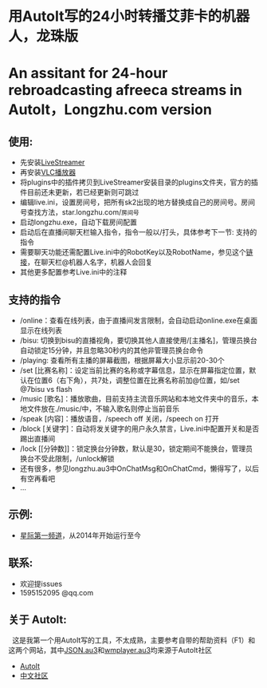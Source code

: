# 用AutoIt写的24小时转播艾菲卡的机器人，龙珠版
# An assitant for 24-hour rebroadcasting afreeca streams in AutoIt，Longzhu.com version

## 使用: ##
+ 先安装[LiveStreamer](https://github.com/chrippa/livestreamer/releases)
+ 再安装[VLC播放器](http://www.videolan.org/)
+ 将plugins中的插件拷贝到LiveStreamer安装目录的plugins文件夹，官方的插件目前还未更新，若已经更新则可跳过
+ 编辑live.ini，设置房间号，把所有sk2出现的地方替换成自己的房间号。房间号查找方法，star.longzhu.com/`房间号`
+ 启动longzhu.exe，自动下载房间配置
+ 启动后在直播间聊天栏输入指令，指令一般以/打头，具体参考下一节: 支持的指令
+ 需要聊天功能还需配置Live.ini中的RobotKey以及RobotName，参见这个[链接](http://www.tuling123.com/)，在聊天栏@机器人名字，机器人会回复
+ 其他更多配置参考Live.ini中的注释

## 支持的指令 ##
+ /online：查看在线列表，由于直播间发言限制，会自动启动online.exe在桌面显示在线列表
+ /bisu: 切换到bisu的直播视角，要切换其他人直接使用/\[主播名\]，管理员换台自动锁定15分钟，并且忽略30秒内的其他非管理员换台命令
+ /playing: 查看所有主播的屏幕截图，根据屏幕大小显示前20-30个
+ /set \[比赛名称\]：设定当前比赛的名称或字幕信息，显示在屏幕指定位置，默认在位置6（右下角），共7处，调整位置在比赛名称前加@位置，如/set @7bisu vs flash
+ /music \[歌名\]：播放歌曲，目前支持主流音乐网站和本地文件夹中的音乐，本地文件放在./music/中，不输入歌名则停止当前音乐
+ /speak \[内容\]：播放语音，/speech off 关闭，/speech on 打开
+ /block \[关键字\]：自动将发关键字的用户永久禁言，Live.ini中配置开关和是否踢出直播间
+ /lock \[\[分钟数\]\]：锁定换台分钟数，默认是30，锁定期间不能换台，管理员换台不受此限制，/unlock解锁
+ 还有很多，参见longzhu.au3中OnChatMsg和OnChatCmd，懒得写了，以后有空再看吧
+ ...

## 示例: ##
+ [星际第一频道](http://star.longzhu.com/sk2)，从2014年开始运行至今

## 联系:  ##
+ 欢迎提issues
+ 1595152095 @qq.com

## 关于 AutoIt: ##
   这是我第一个用AutoIt写的工具，不太成熟，主要参考自带的帮助资料（F1）和这两个网站，其中[JSON.au3](https://www.autoitscript.com/forum/topic/104150-json-udf-library-fully-rfc4627-compliant/)和[wmplayer.au3](https://www.autoitscript.com/forum/topic/27352-windows-media-player-udf/)均来源于AutoIt社区
+ [AutoIt](https://www.autoitscript.com/site/) 
+ [中文社区](http://www.autoitx.com/)
